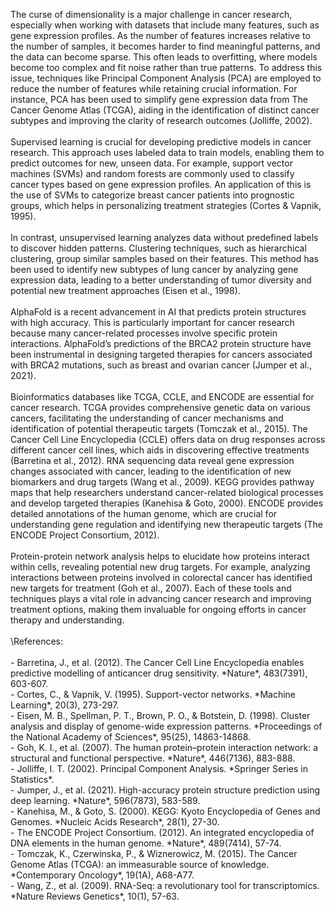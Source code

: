 The curse of dimensionality is a major challenge in cancer research, especially when working with datasets that include many features, such as gene expression profiles. As the number of features increases relative to the number of samples, it becomes harder to find meaningful patterns, and the data can become sparse. This often leads to overfitting, where models become too complex and fit noise rather than true patterns. To address this issue, techniques like Principal Component Analysis (PCA) are employed to reduce the number of features while retaining crucial information. For instance, PCA has been used to simplify gene expression data from The Cancer Genome Atlas (TCGA), aiding in the identification of distinct cancer subtypes and improving the clarity of research outcomes (Jolliffe, 2002).\
\
Supervised learning is crucial for developing predictive models in cancer research. This approach uses labeled data to train models, enabling them to predict outcomes for new, unseen data. For example, support vector machines (SVMs) and random forests are commonly used to classify cancer types based on gene expression profiles. An application of this is the use of SVMs to categorize breast cancer patients into prognostic groups, which helps in personalizing treatment strategies (Cortes & Vapnik, 1995).\
\
In contrast, unsupervised learning analyzes data without predefined labels to discover hidden patterns. Clustering techniques, such as hierarchical clustering, group similar samples based on their features. This method has been used to identify new subtypes of lung cancer by analyzing gene expression data, leading to a better understanding of tumor diversity and potential new treatment approaches (Eisen et al., 1998).\
\
AlphaFold is a recent advancement in AI that predicts protein structures with high accuracy. This is particularly important for cancer research because many cancer-related processes involve specific protein interactions. AlphaFold’s predictions of the BRCA2 protein structure have been instrumental in designing targeted therapies for cancers associated with BRCA2 mutations, such as breast and ovarian cancer (Jumper et al., 2021).\
\
Bioinformatics databases like TCGA, CCLE, and ENCODE are essential for cancer research. TCGA provides comprehensive genetic data on various cancers, facilitating the understanding of cancer mechanisms and identification of potential therapeutic targets (Tomczak et al., 2015). The Cancer Cell Line Encyclopedia (CCLE) offers data on drug responses across different cancer cell lines, which aids in discovering effective treatments (Barretina et al., 2012). RNA sequencing data reveal gene expression changes associated with cancer, leading to the identification of new biomarkers and drug targets (Wang et al., 2009). KEGG provides pathway maps that help researchers understand cancer-related biological processes and develop targeted therapies (Kanehisa & Goto, 2000). ENCODE provides detailed annotations of the human genome, which are crucial for understanding gene regulation and identifying new therapeutic targets (The ENCODE Project Consortium, 2012).\
\
Protein-protein network analysis helps to elucidate how proteins interact within cells, revealing potential new drug targets. For example, analyzing interactions between proteins involved in colorectal cancer has identified new targets for treatment (Goh et al., 2007). Each of these tools and techniques plays a vital role in advancing cancer research and improving treatment options, making them invaluable for ongoing efforts in cancer therapy and understanding.\
\
\References:\
\
\- Barretina, J., et al. (2012). The Cancer Cell Line Encyclopedia enables predictive modelling of anticancer drug sensitivity. \*Nature\*, 483(7391), 603-607.\
\- Cortes, C., & Vapnik, V. (1995). Support-vector networks. \*Machine Learning\*, 20(3), 273-297.\
\- Eisen, M. B., Spellman, P. T., Brown, P. O., & Botstein, D. (1998). Cluster analysis and display of genome-wide expression patterns. \*Proceedings of the National Academy of Sciences\*, 95(25), 14863-14868.\
\- Goh, K. I., et al. (2007). The human protein–protein interaction network: a structural and functional perspective. \*Nature\*, 446(7136), 883-888.\
\- Jolliffe, I. T. (2002). Principal Component Analysis. \*Springer Series in Statistics\*.\
\- Jumper, J., et al. (2021). High-accuracy protein structure prediction using deep learning. \*Nature\*, 596(7873), 583-589.\
\- Kanehisa, M., & Goto, S. (2000). KEGG: Kyoto Encyclopedia of Genes and Genomes. \*Nucleic Acids Research\*, 28(1), 27-30.\
\- The ENCODE Project Consortium. (2012). An integrated encyclopedia of DNA elements in the human genome. \*Nature\*, 489(7414), 57-74.\
\- Tomczak, K., Czerwinska, P., & Wiznerowicz, M. (2015). The Cancer Genome Atlas (TCGA): an immeasurable source of knowledge. \*Contemporary Oncology\*, 19(1A), A68-A77.\
\- Wang, Z., et al. (2009). RNA-Seq: a revolutionary tool for transcriptomics. \*Nature Reviews Genetics\*, 10(1), 57-63.
